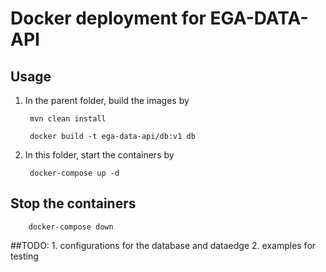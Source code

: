 # Docker deployment for EGA-DATA-API

## Usage

1. In the parent folder, build the images by

		mvn clean install

		docker build -t ega-data-api/db:v1 db

2. In this folder, start the containers by 

		docker-compose up -d

## Stop the containers 

		docker-compose down

##TODO:
		1. configurations for the database and dataedge
		2. examples for testing


